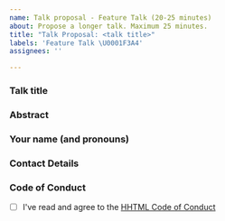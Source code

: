 ```yaml
---
name: Talk proposal - Feature Talk (20-25 minutes)
about: Propose a longer talk. Maximum 25 minutes.
title: "Talk Proposal: <talk title>"
labels: 'Feature Talk \U0001F3A4'
assignees: ''

---
```


### Talk title

### Abstract 

<!-- A short description of what the talk will be about. -->

### Your name (and pronouns)


### Contact Details

<!-- We'll mostly use this issue for communication. But it might help to leave your Twitter or Github handle. Please note that this info will be public. -->

### Code of Conduct

<!-- We expect all of our speakers to uphold our Code of Conduct, so please take a minute to read through it. -->

- [ ] I've read and agree to the [HHTML Code of Conduct](https://hhtml.de/code-of-conduct/)
